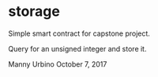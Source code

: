 # storage

Simple smart contract for capstone project.

Query for an unsigned integer and store it.

Manny Urbino
October 7, 2017
